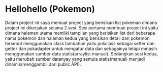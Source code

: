 # Hellohello (Pokemon)
Dalam project ini saya memuat project yang berisikan list pokeman dimana project ini dikerjakan selama 2 sesi. Sesi pertama membuat project ini yaitu dimana halaman utama memliki tampilan yang berisikan list dari beberapa nama pokemon dan halaman kedua yang berisikan detail dari pokemon tersebut menggunakan class tambahan yaitu pokclass sebagai setter dan getter dan pokadapter untuk mengatur data dan sebagainya tetapi mmasih menggunakan sumber data statis(arraylist manual). Sedangkan sesi kedua, yaitu merubah sumber datanyay yang semula statis(manual) menjadi dinamis(menggambil dari public API).